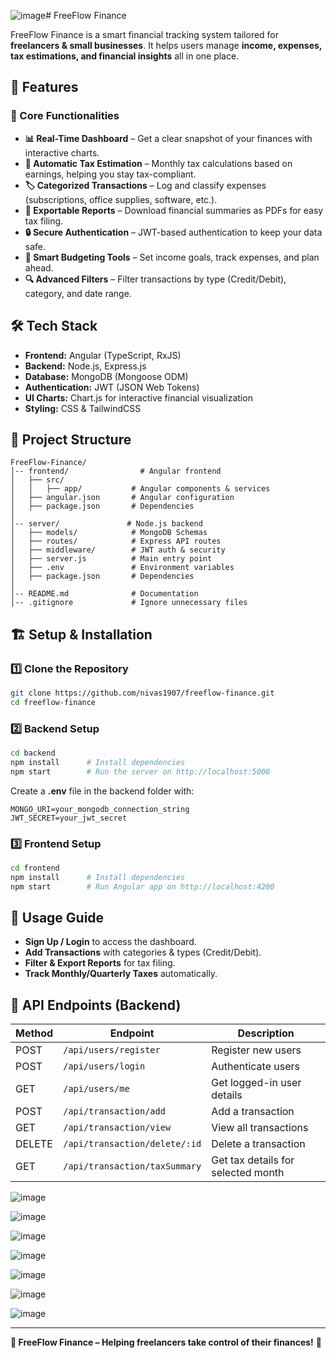 ![image](https://github.com/user-attachments/assets/a380440a-1b53-472d-a8ab-5cf0ac2e607d)# FreeFlow Finance

FreeFlow Finance is a smart financial tracking system tailored for **freelancers & small businesses**. It helps users manage **income, expenses, tax estimations, and financial insights** all in one place.

## 🚀 Features

### 🌟 Core Functionalities

- **📊 Real-Time Dashboard** – Get a clear snapshot of your finances with interactive charts.
- **🧾 Automatic Tax Estimation** – Monthly tax calculations based on earnings, helping you stay tax-compliant.
- **🏷 Categorized Transactions** – Log and classify expenses (subscriptions, office supplies, software, etc.).
- **📄 Exportable Reports** – Download financial summaries as PDFs for easy tax filing.
- **🔒 Secure Authentication** – JWT-based authentication to keep your data safe.
- **📆 Smart Budgeting Tools** – Set income goals, track expenses, and plan ahead.
- **🔍 Advanced Filters** – Filter transactions by type (Credit/Debit), category, and date range.

## 🛠️ Tech Stack

- **Frontend:** Angular (TypeScript, RxJS)
- **Backend:** Node.js, Express.js
- **Database:** MongoDB (Mongoose ODM)
- **Authentication:** JWT (JSON Web Tokens)
- **UI Charts:** Chart.js for interactive financial visualization
- **Styling:** CSS & TailwindCSS

## 📂 Project Structure

```
FreeFlow-Finance/
│-- frontend/                # Angular frontend
│   ├── src/
│   │   ├── app/           # Angular components & services
│   ├── angular.json       # Angular configuration
│   ├── package.json       # Dependencies
│
│-- server/               # Node.js backend
│   ├── models/            # MongoDB Schemas
│   ├── routes/            # Express API routes
│   ├── middleware/        # JWT auth & security
│   ├── server.js          # Main entry point
│   ├── .env               # Environment variables
│   ├── package.json       # Dependencies
│
│-- README.md              # Documentation
│-- .gitignore             # Ignore unnecessary files
```

## 🏗️ Setup & Installation

### **1️⃣ Clone the Repository**

```sh
git clone https://github.com/nivas1907/freeflow-finance.git
cd freeflow-finance
```

### **2️⃣ Backend Setup**

```sh
cd backend
npm install      # Install dependencies
npm start        # Run the server on http://localhost:5000
```

Create a **.env** file in the backend folder with:

```
MONGO_URI=your_mongodb_connection_string
JWT_SECRET=your_jwt_secret
```

### **3️⃣ Frontend Setup**

```sh
cd frontend
npm install      # Install dependencies
npm start        # Run Angular app on http://localhost:4200
```

## 📌 Usage Guide

- **Sign Up / Login** to access the dashboard.
- **Add Transactions** with categories & types (Credit/Debit).
- **Filter & Export Reports** for tax filing.
- **Track Monthly/Quarterly Taxes** automatically.

## 📜 API Endpoints (Backend)

| Method | Endpoint                      | Description                        |
| ------ | ----------------------------- | ---------------------------------- |
| POST   | `/api/users/register`         | Register new users                 |
| POST   | `/api/users/login`            | Authenticate users                 |
| GET    | `/api/users/me`               | Get logged-in user details         |
| POST   | `/api/transaction/add`        | Add a transaction                  |
| GET    | `/api/transaction/view`       | View all transactions              |
| DELETE | `/api/transaction/delete/:id` | Delete a transaction               |
| GET    | `/api/transaction/taxSummary` | Get tax details for selected month |


![image](https://github.com/user-attachments/assets/392613ae-763b-4b88-ba3a-468577c668a5)

![image](https://github.com/user-attachments/assets/af4b8f72-09b5-4081-b877-49c573cb8aec)

![image](https://github.com/user-attachments/assets/5c80316c-fba7-4b0d-b2bc-e7aa63d34986)

![image](https://github.com/user-attachments/assets/721ae185-e121-48ac-ac7c-079aacd75546)

![image](https://github.com/user-attachments/assets/9c250e82-0d00-4ebc-a80b-e67dd906e716)

![image](https://github.com/user-attachments/assets/c43409d1-9d3c-482c-9fa8-7e828cd1caec)

![image](https://github.com/user-attachments/assets/687ea2c6-4ab9-415a-8ebb-2f8b51ad49c1)


---

**📢 FreeFlow Finance – Helping freelancers take control of their finances!** 🚀

